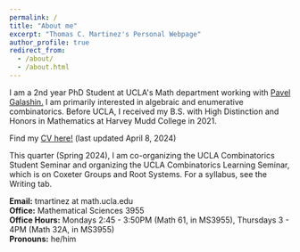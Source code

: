 ```yaml
---
permalink: /
title: "About me"
excerpt: "Thomas C. Martinez's Personal Webpage"
author_profile: true
redirect_from: 
  - /about/
  - /about.html
---
```


I am a 2nd year PhD Student at UCLA's Math department working with [Pavel Galashin.](https://www.math.ucla.edu/~galashin/) I am primarily interested in algebraic and enumerative combinatorics. Before UCLA, I received my B.S. with High Distinction and Honors in Mathematics at Harvey Mudd College in 2021.

Find my [CV here!](http://thomasmartinez0.github.io/files/TMartinezCV.pdf) (last updated April 8, 2024)

This quarter (Spring 2024), I am co-organizing the UCLA Combinatorics Student Seminar and organizing the UCLA Combinatorics Learning Seminar, which is on Coxeter Groups and Root Systems. For a syllabus, see the Writing tab.

**Email:** tmartinez at math.ucla.edu\
**Office:** Mathematical Sciences 3955\
**Office Hours:** Mondays 2:45 - 3:50PM (Math 61, in MS3955), Thursdays 3 - 4PM (Math 32A, in MS3955)\
**Pronouns:** he/him